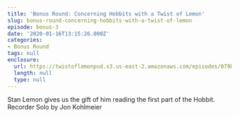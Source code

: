 ```yaml
---
title: 'Bonus Round: Concerning Hobbits with a Twist of Lemon'
slug: bonus-round-concerning-hobbits-with-a-twist-of-lemon
episode: bonus-3
date: '2020-01-16T13:15:26.000Z'
categories:
- Bonus Round
tags: null
enclosure:
  url: https://twistoflemonpod.s3.us-east-2.amazonaws.com/episodes/079b-lwatol-20200116.mp3
  length: null
  type: null
---
```


Stan Lemon gives us the gift of him reading the first part of the Hobbit. Recorder Solo by Jon Kohlmeier
